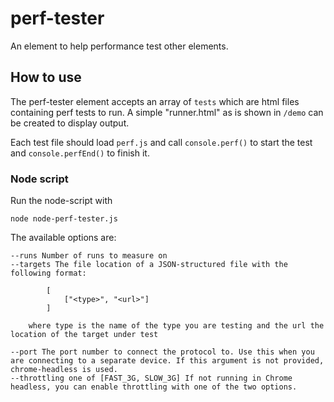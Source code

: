# perf-tester
An element to help performance test other elements.

## How to use

The perf-tester element accepts an array of `tests` which are html files containing perf tests to run. A simple "runner.html" as is shown in `/demo` can be created to display output.

Each test file should load `perf.js` and call `console.perf()` to start the test and `console.perfEnd()` to finish it.

### Node script

Run the node-script with

    node node-perf-tester.js

The available options are:

    --runs Number of runs to measure on
    --targets The file location of a JSON-structured file with the following format:

            [
                ["<type>", "<url>"]
            ]

        where type is the name of the type you are testing and the url the location of the target under test

    --port The port number to connect the protocol to. Use this when you are connecting to a separate device. If this argument is not provided, chrome-headless is used.
    --throttling one of [FAST_3G, SLOW_3G] If not running in Chrome headless, you can enable throttling with one of the two options.
